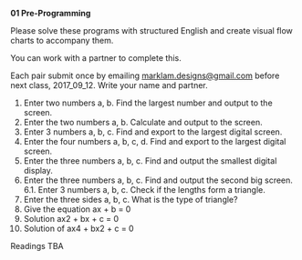 **01 Pre-Programming**

Please solve these programs with structured English and create visual flow charts to accompany them.

You can work with a partner to complete this.

Each pair submit once by emailing marklam.designs@gmail.com before next class, 2017_09_12. Write your name and partner.


1. Enter two numbers a, b. Find the largest number and output to the screen.
2. Enter the two numbers a, b. Calculate and output to the screen.
3. Enter 3 numbers a, b, c. Find and export to the largest digital screen.
4. Enter the four numbers a, b, c, d. Find and export to the largest digital screen.
5. Enter the three numbers a, b, c. Find and output the smallest digital display.
6. Enter the three numbers a, b, c. Find and output the second big screen.
6.1. Enter 3 numbers a, b, c. Check if the lengths form a triangle.
7. Enter the three sides a, b, c. What is the type of triangle?
8. Give the equation ax + b = 0
9. Solution ax2 + bx + c = 0
10. Solution of ax4 + bx2 + c = 0

Readings TBA
